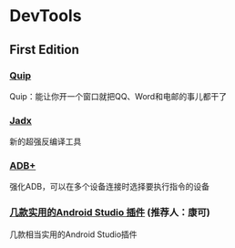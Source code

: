 # DevTools

## First Edition

### [Quip](https://hjdev.quip.com/chat/hjandroid-liao-tian)

Quip：能让你开一个窗口就把QQ、Word和电邮的事儿都干了



### [Jadx](https://github.com/skylot/jadx)

新的超强反编译工具


### [ADB+](https://gist.github.com/race604/ecee9321b7ab30d59da0)

强化ADB，可以在多个设备连接时选择要执行指令的设备




### [几款实用的Android Studio 插件](http://www.jianshu.com/p/6f5f818afe4b?hmsr=toutiao.io&utm_medium=toutiao.io&utm_source=toutiao.io) (推荐人：康可)

几款相当实用的Android Studio插件


